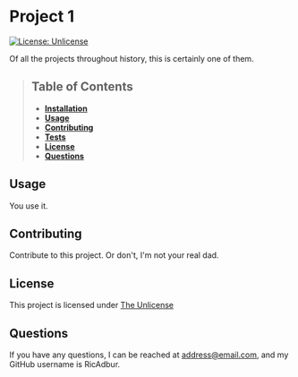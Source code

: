 
  
  # Project 1

  [![License: Unlicense](https://img.shields.io/badge/license-Unlicense-blue.svg)](http://unlicense.org/)

  Of all the projects throughout history, this is certainly one of them.
  
  > ## Table of Contents
  > - **[Installation](#installation)**
  > - **[Usage](#usage)**
  > - **[Contributing](#contributing)**
  > - **[Tests](#tests)**
  > - **[License](#license)**
  > - **[Questions](#questions)**
  
  
  
  ## Usage
  You use it.
  
  
  ## Contributing
  Contribute to this project.  Or don't, I'm not your real dad.
  
  
  
  
  ## License
  This project is licensed under [The Unlicense](https://choosealicense.com/licenses/unlicense/)
  
  ## Questions
  If you have any questions, I can be reached at address@email.com, and my GitHub username is RicAdbur.
